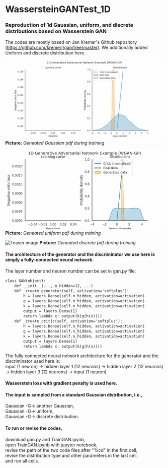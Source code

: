 # WassersteinGANTest_1D
### Reproduction of 1d Gaussian, uniform, and discrete distributions based on Wasserstein GAN  
The codes are mostly based on Jan Kremer's Github repository (https://github.com/kremerj/gan/tree/master). We additionally added Uniform and discrete distribution here.

![Teaser image](./Gaussian_pdf.gif) 
**Picture:** *Geneated Gaussian pdf during training*

![Teaser image](./Uniform_pdf.gif) 
**Picture:** *Geneated uniform pdf during training*

![Teaser image](./Discrete_pdf_change.gif) 
**Picture:** *Geneated discrete pdf during training*

#### The architecture of the generator and the discriminator we use here is simply a fully-connected neural network.  
The layer number and neuron number can be set in gan.py file: 

```
class GAN(object):
    def __init__(..., n_hidden=12, ...)
    def _create_generator(self, activation='softplus'):
        h = layers.Dense(self.n_hidden, activation=activation)
        g = layers.Dense(self.n_hidden, activation=activation)
        k = layers.Dense(self.n_hidden, activation=activation)
        output = layers.Dense(1)
        return lambda x: output(k(g(h(x))))
    def _create_critic(self, activation='softplus'):
        h = layers.Dense(self.n_hidden, activation=activation)
        g = layers.Dense(self.n_hidden, activation=activation)
        k = layers.Dense(self.n_hidden, activation=activation)
        output = layers.Dense(1)
        return lambda x: output(k(g(h(x))))
```

   
The fully connected neural network architecture for the generator and the discriminator used here is:  
input (1 neuron) -> hidden layer 1 (12 neurons) -> hidden layer 2 (12 neurons) -> hidden layer 3 (12 neurons) -> input (1 neuron)

#### Wasserstein loss with gradient penalty is used here.

#### The input is sampled from a standard Gaussian distribution, i.e.,   
Gaussian -G-> another Gaussian,   
Gaussian -G-> uniform,   
Gaussian -G-> discrete distribution.

#### To run or revise the codes,   
download gan.py and TrainGAN.ipynb,   
open TrainGAN.ipynb with jupyter notebook,   
revise the path of the two code files after "%cd" in the first cell,   
revise the distribution type and other parameters in the last cell,   
and run all cells.

